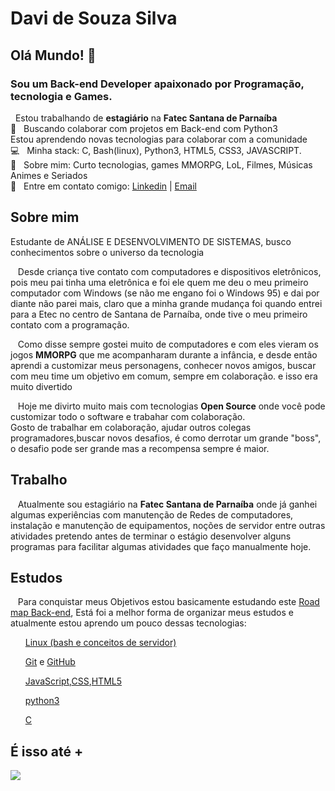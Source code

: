 # Davi de Souza Silva
## Olá Mundo! 👋
### Sou um Back-end Developer apaixonado por Programação, tecnologia e Games.

   &nbsp; Estou trabalhando de **estagiário** na **Fatec Santana de Parnaíba**
 <br/> :purple_heart: &nbsp; Buscando colaborar com projetos em Back-end com Python3
 <br/> Estou aprendendo novas tecnologias para colaborar com a comunidade
 <br/> :computer: &nbsp; Minha stack: C, Bash(linux), Python3, HTML5, CSS3, JAVASCRIPT.
 <br/> 💬  &nbsp; Sobre mim: Curto tecnologias, games MMORPG, LoL, Filmes, Músicas Animes e Seriados
 <br/> :email: &nbsp; Entre em contato comigo: 
 [Linkedin](https://www.linkedin.com/in/davi-souza-silva-ab329a109/) | [Email](mailto:davi.silva41@fatec.sp.gov.br)

<h2>Sobre mim</h2>
<p>Estudante de ANÁLISE E DESENVOLVIMENTO DE SISTEMAS, busco conhecimentos sobre o universo da tecnologia
   </p>
   <p>&nbsp&nbsp&nbspDesde criança tive contato com computadores e dispositivos eletrônicos, pois meu pai tinha uma eletrônica e foi ele quem me deu o meu primeiro computador com Windows (se não me engano foi o Windows 95) e dai por diante não parei mais, claro que a minha grande mudança foi quando entrei para a Etec no centro de Santana de Parnaíba, onde tive o meu primeiro contato com a programação.
   </p>
  <p>&nbsp&nbsp&nbspComo disse sempre gostei muito de computadores e com eles vieram os jogos <b>MMORPG</b>  que me acompanharam durante a infância, e desde então aprendi a customizar meus personagens, conhecer novos amigos, buscar com meu time um objetivo em comum, sempre em colaboração. e isso era muito divertido</p>
    <p>&nbsp&nbsp&nbspHoje me divirto muito mais com tecnologias <b>Open Source</b> onde você pode customizar todo o software e trabahar com colaboração.
    <br>Gosto de trabalhar em colaboração, ajudar outros colegas programadores,buscar novos desafios, é como derrotar um grande "boss", o desafio pode ser grande mas a recompensa sempre é maior.
   </br></p>
    
<h2>Trabalho</h2>
  <p>&nbsp&nbsp&nbspAtualmente sou estagiário na <b>Fatec Santana de Parnaíba</b> onde já ganhei algumas experiências com manutenção de Redes de computadores, instalação e manutenção de equipamentos, noções de servidor entre outras atividades pretendo antes de terminar o estágio desenvolver alguns programas para facilitar algumas atividades que faço manualmente hoje.
</p>
<h2> Estudos</h2>
  <p>&nbsp&nbsp&nbspPara conquistar meus Objetivos estou basicamente estudando este <a href="https://roadmap.sh/backend">Road map Back-end</a>, Está foi a melhor forma de organizar meus estudos e atualmente estou aprendo um pouco dessas tecnologias:
  <ol><a href="https://pt.wikipedia.org/wiki/Bash">Linux (bash e conceitos de servidor)</a></ol>
     <ol><a href="https://pt.wikipedia.org/wiki/Git">Git</a> e <a href="https://pt.wikipedia.org/wiki/GitHub">GitHub</a></ol> 
        <ol><a href="https://pt.wikipedia.org/wiki/JavaScript">JavaScript</a>,<a href="https://pt.wikipedia.org/wiki/Cascading_Style_Sheets">CSS</a>,<a href="https://pt.wikipedia.org/wiki/HTML5">HTML5</a></ol>
           <ol><a href="https://pt.wikipedia.org/wiki/Python">python3</a></ol>
              <ol><a href="https://pt.wikipedia.org/wiki/C_(linguagem_de_programa%C3%A7%C3%A3o)">C</a></ol>

<p><h2> É isso até +</h2></p>
<a>
<img src="https://raw.githubusercontent.com/PisomD/PisomD/master/octocat(1).png" alt"OCTLOGO DAVI"></img>
     </a>
